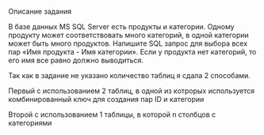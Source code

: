 Описание задания

В базе данных MS SQL Server есть продукты и категории. Одному продукту может соответствовать много категорий, в одной категории может быть много продуктов. Напишите SQL запрос для выбора всех пар «Имя продукта - Имя категории». Если у продукта нет категорий, то его имя все
равно должно выводиться.

Так как в задание не указано количество таблиц я сдала 2 способами. 

Первый с использованием 2 таблиц, в одной из котрорых используется комбинированный ключ для создания пар ID и категории 

Второй с использованием 1 таблицы, в которой n столбцов с категориями
